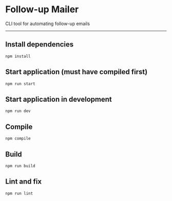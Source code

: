 # Follow-up Mailer
CLI tool for automating follow-up emails

---

## Install dependencies
```
npm install
```

## Start application (must have compiled first)
```
npm run start
```

## Start application in development
```
npm run dev
```

## Compile
```
npm compile
```

## Build 
```
npm run build
```
## Lint and fix
```
npm run lint
```
